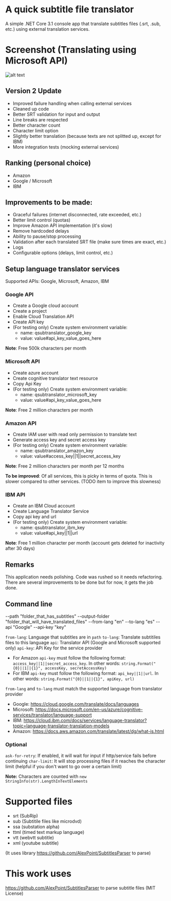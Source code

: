 # A quick subtitle file translator
A simple .NET Core 3.1 console app that translate subtitles files (.srt, .sub, etc.) using external translation services.

# Screenshot (Translating using Microsoft API)
![alt text](https://raw.githubusercontent.com/jonwolfdev/QuickSubtitleTranslator/master/microsoft_screenshot.jpg)

## Version 2 Update
- Improved failure handling when calling external services
- Cleaned up code
- Better SRT validation for input and output
- Line breaks are respected
- Better character count
- Character limit option
- Slightly better translation (because texts are not splitted up, except for IBM)
- More integration tests (mocking external services)

## Ranking (personal choice)
- Amazon
- Google / Microsoft
- IBM

## Improvements to be made:
- Graceful failures (internet disconnected, rate exceeded, etc.)
- Better limit control (quotas)
- Improve Amazon API implementation (it's slow)
- Remove hardcoded delays
- Ability to pause/stop processing
- Validation after each translated SRT file (make sure times are exact, etc.)
- Logs
- Configurable options (delays, limit control, etc.)

## Setup language translator services
Supported APIs: Google, Microsoft, Amazon, IBM

### Google API
- Create a Google cloud account
- Create a project
- Enable Cloud Translation API
- Create API key
- (For testing only) Create system environment variable:
    - name: qsubtranslator_google_key
    - value: value#api_key_value_goes_here

**Note**: Free 500k characters per month

### Microsoft API
- Create azure account
- Create cognitive translator text resource
- Copy Api Key
- (For testing only) Create system environment variable:
    - name: qsubtranslator_microsoft_key
    - value: value#api_key_value_goes_here

**Note**: Free 2 million characters per month

### Amazon API
- Create IAM user with read only permission to translate text
- Generate access key and secret access key
- (For testing only) Create system environment variable:
    - name: qsubtranslator_amazon_key
    - value: value#access_key||1||secret_access_key

**Note**: Free 2 million characters per month per 12 months

**To be improved**: Of all services, this is picky in terms of quota. This is slower compared to other services. (TODO item to improve this slowness)

### IBM API
- Create an IBM Cloud account
- Create Language Translator Service
- Copy api key and url
- (For testing only) Create system environment variable:
    - name: qsubtranslator_ibm_key
    - value: value#api_key||1||url

**Note**: Free 1 million character per month (account gets deleted for inactivity after 30 days)

## Remarks
This application needs polishing. Code was rushed so it needs refactoring. There are several improvements to be done but for now, it gets the job done.

## Command line
--path "folder_that_has_subtitles" --output-folder "folder_that_will_have_translated_files" --from-lang "en" --to-lang "es" --api "Google" --api-key "key"

`from-lang`: Language that subtitles are in `path`
`to-lang`: Translate subtitiles files to this language
`api`: Translator API (Google and Microsoft supported only)
`api-key`: APi Key for the service provider
- For Amazon `api-key` must follow the following format: `access_key||1||secret_access_key`. In other words: `string.Format("{0}||1||{1}", accessKey, secretAccessKey)`
- For IBM `api-key` must follow the following format: `api_key||1||url`. In other words: `string.Format("{0}||1||{1}", apiKey, url)`

`from-lang` and `to-lang` must match the supported language from translator provider
 - Google: https://cloud.google.com/translate/docs/languages
 - Microsoft: https://docs.microsoft.com/en-us/azure/cognitive-services/translator/language-support
 - IBM: https://cloud.ibm.com/docs/services/language-translator?topic=language-translator-translation-models
 - Amazon: https://docs.aws.amazon.com/translate/latest/dg/what-is.html


### Optional
`ask-for-retry`: If enabled, it will wait for input if http/service fails before continuing
`char-limit`: It will stop processing files if it reaches the character limit (helpful if you don't want to go over a certain limit)

**Note:** Characters are counted with `new StringInfo(str).LengthInTextElements`

# Supported files
- srt (SubRip)
- sub (Subtitile files like microdvd)
- ssa (substation alpha)
- ttml (timed text markup language)
- vtt (webvtt subtitle)
- xml (youtube subtitle)

(It uses library https://github.com/AlexPoint/SubtitlesParser to parse)

# This work uses
https://github.com/AlexPoint/SubtitlesParser to parse subtitle files (MIT License)